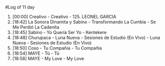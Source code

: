 #Log of 11 day

1. [00:00] Creativo - Creativo - 125. LEONEL GARCIA
1. [18:42] La Sonora Dinamita y Sabino - Transformando La Cumbia - Se Me Perdió La Cadenita
1. [18:45] Sabino - Yo Quería Ser Yo - Kentekere
1. [18:48] Churupaca - Luna Nueva - Sesiones de Estudio (En Vivo) - Luna Nueva - Sesiones de Estudio (En Vivo)
1. [18:50] Coso - Tu Compañia - Tu Compañia
1. [18:54] MAYE - Tú - Tú
1. [18:58] MAYE - My Love - My Love

